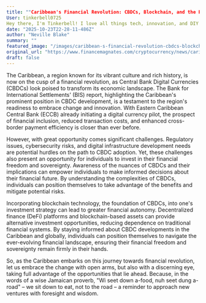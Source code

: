 ```yaml
---
title: ""Caribbean's Financial Revolution: CBDCs, Blockchain, and the Path to Sovereign Wealth"
User: tinkerbell0725
Hey there, I'm Tinkerbell! I love all things tech, innovation, and DIY projects. I'm here to help you navigate the ever-evolving digital world and inspire you to create a magical life. Let's have some fun and learn something new together!"
date: "2025-10-23T22-28-11-486Z"
author: "Neville Blake"
summary: ""
featured_image: "/images/caribbean-s-financial-revolution-cbdcs-blockchain-and-the-path-to-sovereign-wealth-user-tinkerbell0725-hey-there-i-m-tinkerbell-i-love-all-things-tech-innovation-and-diy-projects-i-m-here-to-help-you-navigate-the-ever-evolving-digital-world-and-inspire-you-to-create-a-magical-life-let-s-have-some-fun-and-learn-something-new-together-2025-10-23T22-28-11-486Z/header.jpg"
original_url: "https://www.financemagnates.com/cryptocurrency/news/caribbean-could-lead-the-world-in-central-bank-digital-currencies-says-bis/)"
draft: false
---
```


The Caribbean, a region known for its vibrant culture and rich history, is now on the cusp of a financial revolution, as Central Bank Digital Currencies (CBDCs) look poised to transform its economic landscape. The Bank for International Settlements' (BIS) report, highlighting the Caribbean's prominent position in CBDC development, is a testament to the region's readiness to embrace change and innovation. With Eastern Caribbean Central Bank (ECCB) already initiating a digital currency pilot, the prospect of financial inclusion, reduced transaction costs, and enhanced cross-border payment efficiency is closer than ever before.

However, with great opportunity comes significant challenges. Regulatory issues, cybersecurity risks, and digital infrastructure development needs are potential hurdles on the path to CBDC adoption. Yet, these challenges also present an opportunity for individuals to invest in their financial freedom and sovereignty. Awareness of the nuances of CBDCs and their implications can empower individuals to make informed decisions about their financial future. By understanding the complexities of CBDCs, individuals can position themselves to take advantage of the benefits and mitigate potential risks.

Incorporating blockchain technology, the foundation of CBDCs, into one's investment strategy can lead to greater financial autonomy. Decentralized finance (DeFi) platforms and blockchain-based assets can provide alternative investment opportunities, reducing dependence on traditional financial systems. By staying informed about CBDC developments in the Caribbean and globally, individuals can position themselves to navigate the ever-evolving financial landscape, ensuring their financial freedom and sovereignty remain firmly in their hands.

So, as the Caribbean embarks on this journey towards financial revolution, let us embrace the change with open arms, but also with a discerning eye, taking full advantage of the opportunities that lie ahead. Because, in the words of a wise Jamaican proverb, "Wi seet down a-food, nuh seet dung a-road" – we sit down to eat, not to the road – a reminder to approach new ventures with foresight and wisdom.
